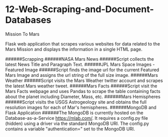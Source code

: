 # 12-Web-Scraping-and-Document-Databases
Mission To Mars

Flask web application that scrapes various websites for data related to the Mars Mission and displays the information in a single HTML page.

######Scrapping
######NASA Mars News
######Script collects the latest News Title and Paragraph Text.
######JPL Mars Space Images - Featured Image
######Script finds the image url for the current Featured Mars Image and assigns the url string of the full size image.
######Mars Weather
######Script visits the Mars Weather twitter account and scrapes the latest Mars weather tweet.
######Mars Facts
######Script visit the Mars Facts webpage and uses Pandas to scrape the table containing facts about the planet including Diameter, Mass, etc.
######Mars Hemispheres
######Script visits the USGS Astrogeology site and obtains the full resolution images for each of Mar's hemispheres.
######MongoDB and Flask Application
######The MongoDB is currently hosted on the Database-as-a-Service https://mlab.com/. It requires a config.py file (hidden) using a driver via the standard MongoDB URI. The config.py contains a variable "authentication=" set to the MongoDB URI.
